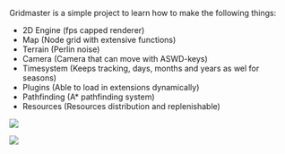 Gridmaster is a simple project to learn how to make the following things:

- 2D Engine   (fps capped renderer)
- Map         (Node grid with extensive functions)
- Terrain     (Perlin noise)
- Camera      (Camera that can move with ASWD-keys)
- Timesystem  (Keeps tracking, days, months and years as wel for seasons)
- Plugins     (Able to load in extensions dynamically)
- Pathfinding (A* pathfinding system)
- Resources   (Resources distribution and replenishable)

![](https://i.imgur.com/dpDXCGk.png)

![](https://i.imgur.com/GNql2RK.png)

